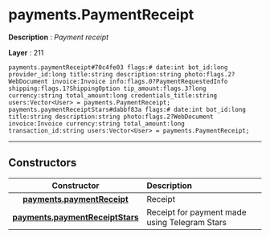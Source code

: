 # payments.PaymentReceipt

**Description** : *Payment receipt*

**Layer** : 211

```tl
payments.paymentReceipt#70c4fe03 flags:# date:int bot_id:long provider_id:long title:string description:string photo:flags.2?WebDocument invoice:Invoice info:flags.0?PaymentRequestedInfo shipping:flags.1?ShippingOption tip_amount:flags.3?long currency:string total_amount:long credentials_title:string users:Vector<User> = payments.PaymentReceipt;
payments.paymentReceiptStars#dabbf83a flags:# date:int bot_id:long title:string description:string photo:flags.2?WebDocument invoice:Invoice currency:string total_amount:long transaction_id:string users:Vector<User> = payments.PaymentReceipt;
```

---

## Constructors

| Constructor | Description |
| :---: | :--- |
| [**payments.paymentReceipt**](constructor/payments.paymentReceipt) | Receipt |
| [**payments.paymentReceiptStars**](constructor/payments.paymentReceiptStars) | Receipt for payment made using Telegram Stars |